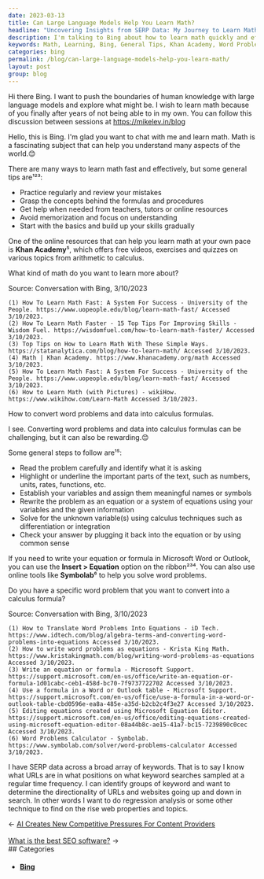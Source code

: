 ```yaml
---
date: 2023-03-13
title: Can Large Language Models Help You Learn Math?
headline: "Uncovering Insights from SERP Data: My Journey to Learn Math Quickly and Effectively"
description: I'm talking to Bing about how to learn math quickly and effectively. We discussed general tips, Khan Academy, and how to convert word problems and data into calculus formulas. I also discovered Symbolab's ms Calculator, which I'm using to analyze SERP data and identify trends in the directionality of URLs and websites. Join me on my journey to learn math and uncover insights from SERP data.
keywords: Math, Learning, Bing, General Tips, Khan Academy, Word Problems, Calculus Formulas, Symbolab's ms Calculator, SERP Data, URLs, Websites, Regression Analysis
categories: bing
permalink: /blog/can-large-language-models-help-you-learn-math/
layout: post
group: blog
---
```



Hi there Bing. I want to push the boundaries of human knowledge with large language models and explore what might be. I wish to learn math because of you finally after years of not being able to in my own. You can follow this discussion between sessions at https://mikelev.in/blog

Hello, this is Bing. I'm glad you want to chat with me and learn math. Math is a fascinating subject that can help you understand many aspects of the world.😊

There are many ways to learn math fast and effectively, but some general tips are¹²³:

- Practice regularly and review your mistakes
- Grasp the concepts behind the formulas and procedures
- Get help when needed from teachers, tutors or online resources
- Avoid memorization and focus on understanding
- Start with the basics and build up your skills gradually

One of the online resources that can help you learn math at your own pace is **Khan Academy**⁵, which offers free videos, exercises and quizzes on various topics from arithmetic to calculus.

What kind of math do you want to learn more about?

Source: Conversation with Bing, 3/10/2023

    (1) How To Learn Math Fast: A System For Success - University of the People. https://www.uopeople.edu/blog/learn-math-fast/ Accessed 3/10/2023.
    (2) How To Learn Math Faster - 15 Top Tips For Improving Skills - Wisdom Fuel. https://wisdomfuel.com/how-to-learn-math-faster/ Accessed 3/10/2023.
    (3) Top Tips on How to Learn Math With These Simple Ways. https://statanalytica.com/blog/how-to-learn-math/ Accessed 3/10/2023.
    (4) Math | Khan Academy. https://www.khanacademy.org/math Accessed 3/10/2023.
    (5) How To Learn Math Fast: A System For Success - University of the People. https://www.uopeople.edu/blog/learn-math-fast/ Accessed 3/10/2023.
    (6) How to Learn Math (with Pictures) - wikiHow. https://www.wikihow.com/Learn-Math Accessed 3/10/2023.

How to convert word problems and data into calculus formulas.

I see. Converting word problems and data into calculus formulas can be challenging, but it can also be rewarding.😊

Some general steps to follow are¹⁵:

- Read the problem carefully and identify what it is asking
- Highlight or underline the important parts of the text, such as numbers, units, rates, functions, etc.
- Establish your variables and assign them meaningful names or symbols
- Rewrite the problem as an equation or a system of equations using your variables and the given information
- Solve for the unknown variable(s) using calculus techniques such as differentiation or integration
- Check your answer by plugging it back into the equation or by using common sense

If you need to write your equation or formula in Microsoft Word or Outlook, you can use the **Insert > Equation** option on the ribbon²³⁴. You can also use online tools like **Symbolab**⁶ to help you solve word problems.

Do you have a specific word problem that you want to convert into a calculus formula?

Source: Conversation with Bing, 3/10/2023

    (1) How to Translate Word Problems Into Equations - iD Tech. https://www.idtech.com/blog/algebra-terms-and-converting-word-problems-into-equations Accessed 3/10/2023.
    (2) How to write word problems as equations - Krista King Math. https://www.kristakingmath.com/blog/writing-word-problems-as-equations Accessed 3/10/2023.
    (3) Write an equation or formula - Microsoft Support. https://support.microsoft.com/en-us/office/write-an-equation-or-formula-1d01cabc-ceb1-458d-bc70-7f9737722702 Accessed 3/10/2023.
    (4) Use a formula in a Word or Outlook table - Microsoft Support. https://support.microsoft.com/en-us/office/use-a-formula-in-a-word-or-outlook-table-cbd0596e-ea8a-485e-a35d-b2cb2c4f3e27 Accessed 3/10/2023.
    (5) Editing equations created using Microsoft Equation Editor. https://support.microsoft.com/en-us/office/editing-equations-created-using-microsoft-equation-editor-08a44b8c-ae15-41a7-bc15-7239890c0cec Accessed 3/10/2023.
    (6) Word Problems Calculator - Symbolab. https://www.symbolab.com/solver/word-problems-calculator Accessed 3/10/2023.

I have SERP data across a broad array of keywords. That is to say I know what URLs are in what positions on what keyword searches sampled at a regular time frequency. I can identify groups of keyword and want to determine the directionality of URLs and websites going up and down in search. In other words I want to do regression analysis or some other technique to find on the rise web properties and topics.


<div class="arrow-links"><div class="post-nav-prev"><span class="arrow">&larr;&nbsp;</span><a href="/blog/ai-creates-new-competitive-pressures-for-content-providers/">AI Creates New Competitive Pressures For Content Providers</a></div> &nbsp; <div class="post-nav-next"><a href="/blog/what-is-the-best-seo-software/">What is the best SEO software?</a><span class="arrow">&nbsp;&rarr;</span></div></div>
## Categories

<ul>
<li><h4><a href='/bing/'>Bing</a></h4></li></ul>